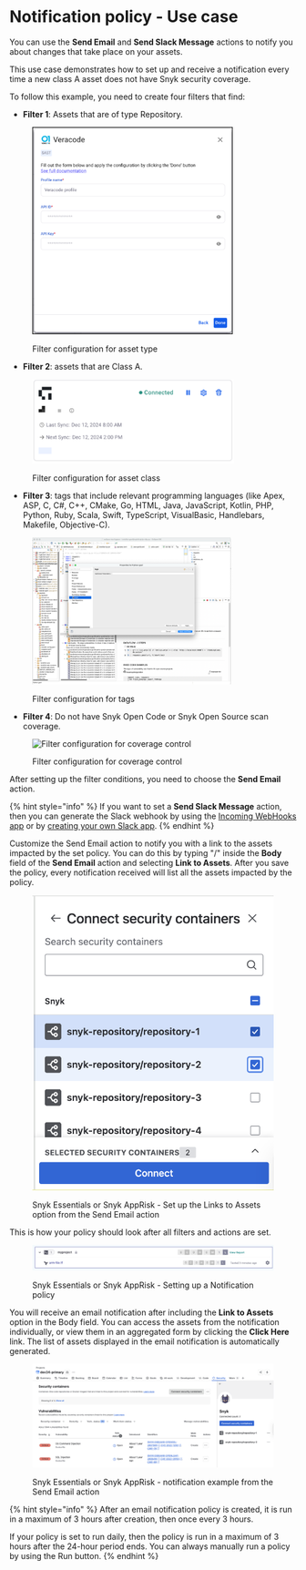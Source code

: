 # Notification policy - Use case

You can use the **Send Email** and **Send Slack Message** actions to notify you about changes that take place on your assets.

This use case demonstrates how to set up and receive a notification every time a new class A asset does not have Snyk security coverage.

To follow this example, you need to create four filters that find:

* **Filter 1**: Assets that are of type Repository.

<figure><img src="../../../../.gitbook/assets/image (206).png" alt="Filter configuration for asset type" width="352"><figcaption><p>Filter configuration for asset type</p></figcaption></figure>

* **Filter 2**: assets that are Class A.

<figure><img src="../../../../.gitbook/assets/image (223).png" alt="Filter configuration for asset class" width="354"><figcaption><p>Filter configuration for asset class</p></figcaption></figure>

* **Filter 3**: tags that include relevant programming languages (like Apex, ASP, C, C#, C++, CMake, Go, HTML, Java, JavaScript, Kotlin, PHP, Python, Ruby, Scala, Swift, TypeScript, VisualBasic, Handlebars, Makefile, Objective-C).

<figure><img src="../../../../.gitbook/assets/image (236).png" alt="Filter configuration for tags" width="349"><figcaption><p>Filter configuration for tags</p></figcaption></figure>

* **Filter 4**: Do not have Snyk Open Code or Snyk Open Source scan coverage.

<figure><img src="../../../../.gitbook/assets/Coverage filter.png" alt="Filter configuration for coverage control" width="353"><figcaption><p>Filter configuration for coverage control</p></figcaption></figure>

After setting up the filter conditions, you need to choose the **Send Email** action.

{% hint style="info" %}
If you want to set a **Send Slack Message** action, then you can generate the Slack webhook by using the  [Incoming WebHooks app](https://slack.com/apps/A0F7XDUAZ-incoming-webhooks) or by [creating your own Slack app](https://api.slack.com/incoming-webhooks).
{% endhint %}

Customize the Send Email action to notify you with a link to the assets impacted by the set policy. You can do this by typing "/" inside the **Body** field of the **Send Email** action and selecting **Link to Assets**. After you save the policy, every notification received will list all the assets impacted by the policy.&#x20;

<figure><img src="../../../../.gitbook/assets/image (509).png" alt="Snyk AppRisk - Set up the Links to Assets option from the Send Email action "><figcaption><p>Snyk Essentials or Snyk AppRisk - Set up the Links to Assets option from the Send Email action </p></figcaption></figure>

This is how your policy should look after all filters and actions are set.

<figure><img src="../../../../.gitbook/assets/image (508).png" alt="Snyk AppRisk - Setting up a Notification policy"><figcaption><p>Snyk Essentials or Snyk AppRisk - Setting up a Notification policy</p></figcaption></figure>

You will receive an email notification after including the **Link to Assets** option in the Body field. You can access the assets from the notification individually, or view them in an aggregated form by clicking the **Click Here** link. The list of assets displayed in the email notification is automatically generated.

<figure><img src="../../../../.gitbook/assets/image (510).png" alt="Snyk AppRisk - notification example from the Send Email action"><figcaption><p>Snyk Essentials or Snyk AppRisk - notification example from the Send Email action</p></figcaption></figure>

{% hint style="info" %}
After an email notification policy is created, it is run in a maximum of 3 hours after creation, then once every 3 hours.&#x20;

If your policy is set to run daily, then the policy is run in a maximum of 3 hours after the 24-hour period ends. You can always manually run a policy by using the Run button.
{% endhint %}
